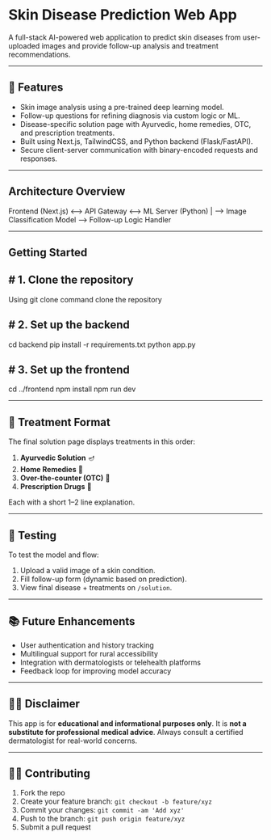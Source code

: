 # Skin Disease Prediction Web App

A full-stack AI-powered web application to predict skin diseases from user-uploaded images and provide follow-up analysis and treatment recommendations.

---

## 📌 Features

- Skin image analysis using a pre-trained deep learning model.
- Follow-up questions for refining diagnosis via custom logic or ML.
- Disease-specific solution page with Ayurvedic, home remedies, OTC, and prescription treatments.
- Built using Next.js, TailwindCSS, and Python backend (Flask/FastAPI).
- Secure client-server communication with binary-encoded requests and responses.

---

## Architecture Overview

Frontend (Next.js) <--> API Gateway <--> ML Server (Python)
                                        |
                                        --> Image Classification Model
                                        --> Follow-up Logic Handler

---


## Getting Started

## # 1. Clone the repository

Using git clone command clone the repository

## # 2. Set up the backend

cd backend
pip install -r requirements.txt
python app.py


## # 3. Set up the frontend

cd ../frontend
npm install
npm run dev

---

## 📝 Treatment Format

The final solution page displays treatments in this order:

1. **Ayurvedic Solution** 🪔
2. **Home Remedies** 🏡
3. **Over-the-counter (OTC)** 💊
4. **Prescription Drugs** 🧾

Each with a short 1–2 line explanation.

---

## 🧪 Testing

To test the model and flow:

1. Upload a valid image of a skin condition.
2. Fill follow-up form (dynamic based on prediction).
3. View final disease + treatments on `/solution`.

---

## 📚 Future Enhancements

- User authentication and history tracking
- Multilingual support for rural accessibility
- Integration with dermatologists or telehealth platforms
- Feedback loop for improving model accuracy

---

## 👨‍⚕️ Disclaimer

This app is for **educational and informational purposes only**. It is **not a substitute for professional medical advice**. Always consult a certified dermatologist for real-world concerns.

---

## 🧑‍💻 Contributing

1. Fork the repo
2. Create your feature branch: `git checkout -b feature/xyz`
3. Commit your changes: `git commit -am 'Add xyz'`
4. Push to the branch: `git push origin feature/xyz`
5. Submit a pull request